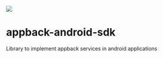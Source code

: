 [![](https://jitpack.io/v/sapardo10/appback-android-sdk.svg)](https://jitpack.io/#sapardo10/appback-android-sdk)

# appback-android-sdk
Library to implement appback services in android applications
